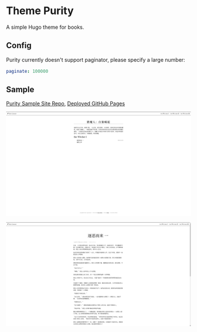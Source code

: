 # Theme Purity

A simple Hugo theme for books.

## Config

Purity currently doesn't support paginator, please specify a large number:

```yaml
paginate: 100000
```

## Sample

[Purity Sample Site Repo](https://github.com/lingsamuel/purity/tree/site), [Deployed GitHub Pages](https://lingsamuel.github.io/purity)

![](./readme/index.png)

![](./readme/content.png)
